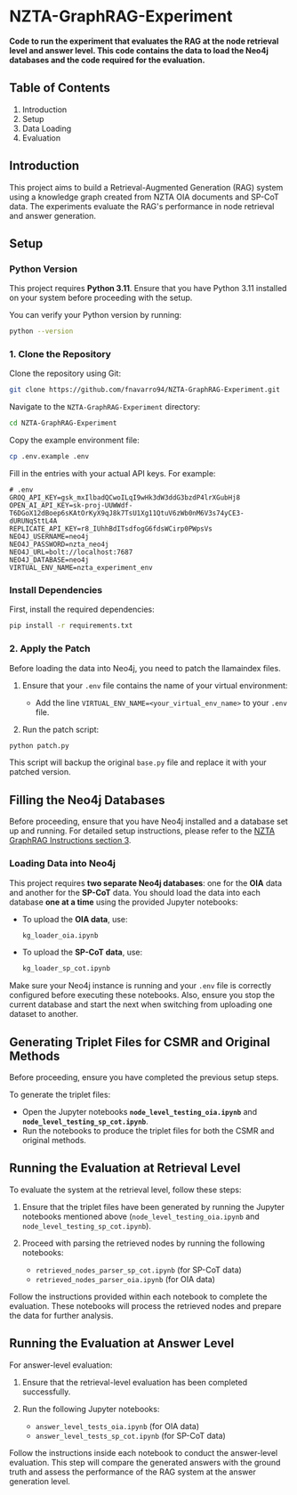 # NZTA-GraphRAG-Experiment

**Code to run the experiment that evaluates the RAG at the node retrieval level and answer level. This code contains the data to load the Neo4j databases and the code required for the evaluation.**

## Table of Contents

1. Introduction
2. Setup
3. Data Loading
4. Evaluation

## Introduction

This project aims to build a Retrieval-Augmented Generation (RAG) system using a knowledge graph created from NZTA OIA documents and SP-CoT data. The experiments evaluate the RAG's performance in node retrieval and answer generation.

## Setup

### Python Version

This project requires **Python 3.11**. Ensure that you have Python 3.11 installed on your system before proceeding with the setup.

You can verify your Python version by running:

```bash
python --version
```

### 1. Clone the Repository

Clone the repository using Git:

```bash
git clone https://github.com/fnavarro94/NZTA-GraphRAG-Experiment.git
```

Navigate to the `NZTA-GraphRAG-Experiment` directory:

```bash
cd NZTA-GraphRAG-Experiment
```

Copy the example environment file:

```bash
cp .env.example .env
```

Fill in the entries with your actual API keys. For example:

```dotenv
# .env
GROQ_API_KEY=gsk_mxIlbadQCwoILqI9wHk3dW3ddG3bzdP4lrXGubHj8
OPEN_AI_API_KEY=sk-proj-UUWWdf-T6DGoX12dBoep6sKAtOrKyX9qJ8k7TsU1Xg11QtuV6zWb0nM6V3s74yCE3-dURUNqSttL4A
REPLICATE_API_KEY=r8_IUhhBdITsdfogG6fdsWCirp0PWpsVs
NEO4J_USERNAME=neo4j
NEO4J_PASSWORD=nzta_neo4j
NEO4J_URL=bolt://localhost:7687
NEO4J_DATABASE=neo4j
VIRTUAL_ENV_NAME=nzta_experiment_env
```

### Install Dependencies

First, install the required dependencies:

```bash
pip install -r requirements.txt
```

### 2. Apply the Patch

Before loading the data into Neo4j, you need to patch the llamaindex files.

1. Ensure that your `.env` file contains the name of your virtual environment:
   - Add the line `VIRTUAL_ENV_NAME=<your_virtual_env_name>` to your `.env` file.

2. Run the patch script:

```bash
python patch.py
```

This script will backup the original `base.py` file and replace it with your patched version.

## Filling the Neo4j Databases

Before proceeding, ensure that you have Neo4j installed and a database set up and running. For detailed setup instructions, please refer to the [NZTA GraphRAG Instructions section 3](https://github.com/fnavarro94/NZTA-GraphRAG/tree/main).

### Loading Data into Neo4j

This project requires **two separate Neo4j databases**: one for the **OIA** data and another for the **SP-CoT** data. You should load the data into each database **one at a time** using the provided Jupyter notebooks:

- To upload the **OIA data**, use:

  ```bash
  kg_loader_oia.ipynb
  ```

- To upload the **SP-CoT data**, use:

  ```bash
  kg_loader_sp_cot.ipynb
  ```

Make sure your Neo4j instance is running and your `.env` file is correctly configured before executing these notebooks. Also, ensure you stop the current database and start the next when switching from uploading one dataset to another.

## Generating Triplet Files for CSMR and Original Methods

Before proceeding, ensure you have completed the previous setup steps.

To generate the triplet files:

- Open the Jupyter notebooks **`node_level_testing_oia.ipynb`** and **`node_level_testing_sp_cot.ipynb`**.
- Run the notebooks to produce the triplet files for both the CSMR and original methods.

## Running the Evaluation at Retrieval Level

To evaluate the system at the retrieval level, follow these steps:

1. Ensure that the triplet files have been generated by running the Jupyter notebooks mentioned above (`node_level_testing_oia.ipynb` and `node_level_testing_sp_cot.ipynb`).
   
2. Proceed with parsing the retrieved nodes by running the following notebooks:
   - `retrieved_nodes_parser_sp_cot.ipynb` (for SP-CoT data)
   - `retrieved_nodes_parser_oia.ipynb` (for OIA data)

Follow the instructions provided within each notebook to complete the evaluation. These notebooks will process the retrieved nodes and prepare the data for further analysis.

## Running the Evaluation at Answer Level

For answer-level evaluation:

1. Ensure that the retrieval-level evaluation has been completed successfully.
   
2. Run the following Jupyter notebooks:
   - `answer_level_tests_oia.ipynb` (for OIA data)
   - `answer_level_tests_sp_cot.ipynb` (for SP-CoT data)

Follow the instructions inside each notebook to conduct the answer-level evaluation. This step will compare the generated answers with the ground truth and assess the performance of the RAG system at the answer generation level.
